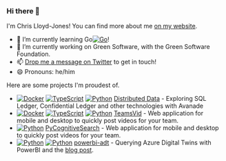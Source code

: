 ### Hi there 👋

I'm Chris Lloyd-Jones! You can find more about me [on my website](https://sealjay.com/).

- 🌱 I’m currently learning Go[![Go](https://img.shields.io/badge/--3178C6?logo=go&logoColor=ffffff)](https://go.dev/)!
- 🔭 I’m currently working on Green Software, with the Green Software Foundation.
- 📫 [Drop me a message on Twitter](https://twitter.com/Sealjay_clj) to get in touch!
- 😄 Pronouns: he/him

Here are some projects I'm proudest of.

- [![Docker](https://img.shields.io/badge/--3178C6?logo=docker&logoColor=ffffff)](https://www.docker.com/)  [![TypeScript](https://img.shields.io/badge/--3178C6?logo=typescript&logoColor=ffffff)](https://www.typescriptlang.org/) [![Python](https://img.shields.io/badge/--3178C6?logo=python&logoColor=ffffff)](https://www.python.org/) [Distributed Data](https://github.com/Avanade/emtech-distributed-data) - Exploring SQL Ledger, Confidential Ledger and other technologies with Avanade
- [![Docker](https://img.shields.io/badge/--3178C6?logo=docker&logoColor=ffffff)](https://www.docker.com/)  [![TypeScript](https://img.shields.io/badge/--3178C6?logo=typescript&logoColor=ffffff)](https://www.typescriptlang.org/) [![Python](https://img.shields.io/badge/--3178C6?logo=python&logoColor=ffffff)](https://www.python.org/) [TeamsVid](https://github.com/Sealjay/teams-vid) - Web application for mobile and desktop to quickly post videos for your team.
- [![Python](https://img.shields.io/badge/--3178C6?logo=python&logoColor=ffffff)](https://www.python.org/) [PyCognitiveSearch](https://github.com/Sealjay/py-cognitive-search) - Web application for mobile and desktop to quickly post videos for your team. 
- [![Python](https://img.shields.io/badge/--3178C6?logo=python&logoColor=ffffff)](https://www.python.org/) [![Python](https://img.shields.io/badge/--3178C6?logo=powerbi&logoColor=ffffff)](https://docs.microsoft.com/en-us/power-bi/?WT.mc_id=AI-MVP-5004204) [powerbi-adt](https://github.com/Sealjay/powerbi-adt) - Querying Azure Digital Twins with PowerBI and the [blog post](https://www.sealjay.com/querying-azure-digital-twins-with-powerbi/).
